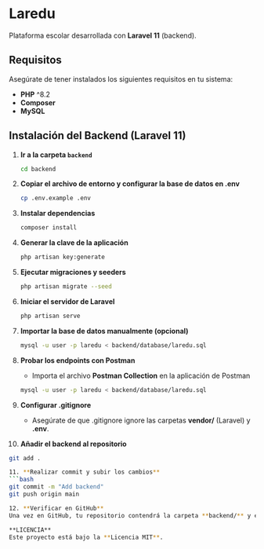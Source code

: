 # Laredu  
Plataforma escolar desarrollada con **Laravel 11** (backend).  

## Requisitos  
Asegúrate de tener instalados los siguientes requisitos en tu sistema:  

- **PHP** ^8.2  
- **Composer**  
- **MySQL**  

## Instalación del Backend (Laravel 11)  

1. **Ir a la carpeta `backend`**  
   ```bash
   cd backend

2. **Copiar el archivo de entorno y configurar la base de datos en .env**  
   ```bash
   cp .env.example .env

3. **Instalar dependencias**  
   ```bash
   composer install

4. **Generar la clave de la aplicación**  
   ```bash
   php artisan key:generate

5. **Ejecutar migraciones y seeders**  
   ```bash
   php artisan migrate --seed

6. **Iniciar el servidor de Laravel**  
   ```bash
   php artisan serve

7. **Importar la base de datos manualmente (opcional)**  
   ```bash
   mysql -u user -p laredu < backend/database/laredu.sql

8. **Probar los endpoints con Postman**  
   - Importa el archivo **Postman Collection** en la aplicación de Postman
   ```bash
   mysql -u user -p laredu < backend/database/laredu.sql

9. **Configurar .gitignore**  
   - Asegúrate de que .gitignore ignore las carpetas **vendor/** (Laravel) y **.env**.

10. **Añadir el backend al repositorio**  
   ```bash
   git add .

11. **Realizar commit y subir los cambios**  
   ```bash
   git commit -m "Add backend"
   git push origin main

12. **Verificar en GitHub**  
   Una vez en GitHub, tu repositorio contendrá la carpeta **backend/** y este **README.md**.

**LICENCIA**
Este proyecto está bajo la **Licencia MIT**.
